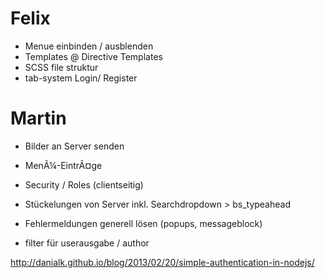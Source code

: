 # Felix

- Menue einbinden / ausblenden
- Templates @ Directive Templates
- SCSS file struktur
- tab-system Login/ Register


# Martin
- Bilder an Server senden

- MenÃ¼-EintrÃ¤ge
- Security / Roles (clientseitig)
- Stückelungen von Server inkl. Searchdropdown > bs_typeahead
- Fehlermeldungen generell lösen (popups, messageblock)
- filter für userausgabe / author

http://danialk.github.io/blog/2013/02/20/simple-authentication-in-nodejs/ 
 
